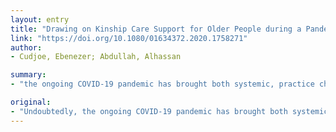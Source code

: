 ```yaml
---
layout: entry
title: "Drawing on Kinship Care Support for Older People during a Pandemic (COVID-19): Practice Considerations for Social Workers in Ghana"
link: "https://doi.org/10.1080/01634372.2020.1758271"
author:
- Cudjoe, Ebenezer; Abdullah, Alhassan

summary:
- "the ongoing COVID-19 pandemic has brought both systemic, practice changes and limitations to social workers' commitment to the welfare of vulnerable populations such as older people. kinship care practices are culturally engrained within jurisdictions such as Ghana. Social workers should promote support as substitute mechanisms and pathways to safeguard or meet the welfare needs of older people, says a golden preventive rule. In jurisdictions like Ghana, social workers must promote support for older people who are considered as an at-risk population."

original:
- "Undoubtedly, the ongoing COVID-19 pandemic has brought both systemic, practice changes and limitations to social workers' commitment to the welfare of vulnerable populations such as older people. A golden preventive rule of the COVID-19 pandemic; maintaining physical and social distancing, has limited social workers' direct practice support for older people who are considered as an at-risk population. Within jurisdictions such as Ghana where kinship care practices are culturally engrained, social workers should promote kinship care support as substitute mechanisms and pathways to safeguard or meet the welfare needs of older people."
---
```



